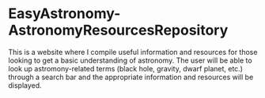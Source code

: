 # EasyAstronomy-AstronomyResourcesRepository
 This is a website where I compile useful information and resources for those looking to get a basic understanding of astronomy. The user will be able to look up astromony-related terms (black hole, gravity, dwarf planet, etc.) through a search bar and the appropriate information and resources will be displayed. 

